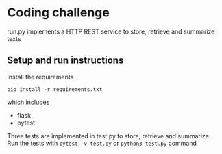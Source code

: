 # Coding challenge  
run.py implements a HTTP REST service to store, retrieve and summarize texts 

## Setup and run instructions
Install the requirements 

    pip install -r requirements.txt

which includes
* flask
* pytest

Three tests are implemented in test.py to store, retrieve and summarize. Run the tests with `pytest -v test.py` or `python3 test.py` command 
